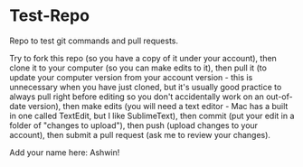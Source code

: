 # Test-Repo
Repo to test git commands and pull requests.

Try to fork this repo (so you have a copy of it under your account), then clone it to your computer (so you can make edits to it), then pull it (to update your computer version from your account version - this is unnecessary when you have just cloned, but it's usually good practice to always pull right before editing so you don't accidentally work on an out-of-date version), then make edits (you will need a text editor - Mac has a built in one called TextEdit, but I like SublimeText), then commit (put your edit in a folder of "changes to upload"), then push (upload changes to your account), then submit a pull request (ask me to review your changes).

Add your name here:
Ashwin!
